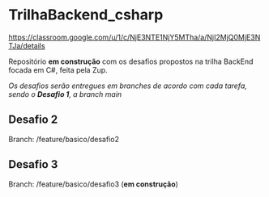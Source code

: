 # TrilhaBackend_csharp
https://classroom.google.com/u/1/c/NjE3NTE1NjY5MTha/a/NjI2MjQ0MjE3NTJa/details

Repositório __em construção__ com os desafios propostos na trilha BackEnd focada em C#, feita pela Zup.

<em>Os desafios serão entregues em branches de acordo com cada tarefa, sendo o __Desafio 1__, a branch main</em>

## Desafio 2

Branch: /feature/basico/desafio2 

## Desafio 3

Branch: /feature/basico/desafio3 (__em construção__)
